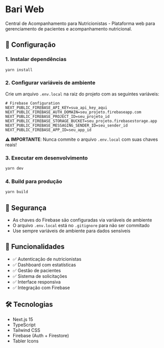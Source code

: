 # Bari Web

Central de Acompanhamento para Nutricionistas - Plataforma web para gerenciamento de pacientes e acompanhamento nutricional.

## 🚀 Configuração

### 1. Instalar dependências

```bash
yarn install
```

### 2. Configurar variáveis de ambiente

Crie um arquivo `.env.local` na raiz do projeto com as seguintes variáveis:

```env
# Firebase Configuration
NEXT_PUBLIC_FIREBASE_API_KEY=sua_api_key_aqui
NEXT_PUBLIC_FIREBASE_AUTH_DOMAIN=seu_projeto.firebaseapp.com
NEXT_PUBLIC_FIREBASE_PROJECT_ID=seu_projeto_id
NEXT_PUBLIC_FIREBASE_STORAGE_BUCKET=seu_projeto.firebasestorage.app
NEXT_PUBLIC_FIREBASE_MESSAGING_SENDER_ID=seu_sender_id
NEXT_PUBLIC_FIREBASE_APP_ID=seu_app_id
```

**⚠️ IMPORTANTE**: Nunca commite o arquivo `.env.local` com suas chaves reais!

### 3. Executar em desenvolvimento

```bash
yarn dev
```

### 4. Build para produção

```bash
yarn build
```

## 🔐 Segurança

- As chaves do Firebase são configuradas via variáveis de ambiente
- O arquivo `.env.local` está no `.gitignore` para não ser commitado
- Use sempre variáveis de ambiente para dados sensíveis

## 📱 Funcionalidades

- ✅ Autenticação de nutricionistas
- ✅ Dashboard com estatísticas
- ✅ Gestão de pacientes
- ✅ Sistema de solicitações
- ✅ Interface responsiva
- ✅ Integração com Firebase

## 🛠️ Tecnologias

- Next.js 15
- TypeScript
- Tailwind CSS
- Firebase (Auth + Firestore)
- Tabler Icons
